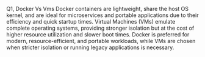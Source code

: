 Q1, Docker Vs Vms
Docker containers are lightweight, share the host OS kernel, and are ideal for microservices and portable applications due to their efficiency and 
quick startup times. Virtual Machines (VMs) emulate complete operating systems, providing stronger isolation but at the cost of higher resource utilization 
and slower boot times. Docker is preferred for modern, resource-efficient, and portable workloads, while VMs are chosen when stricter isolation or running 
legacy applications is necessary. 

